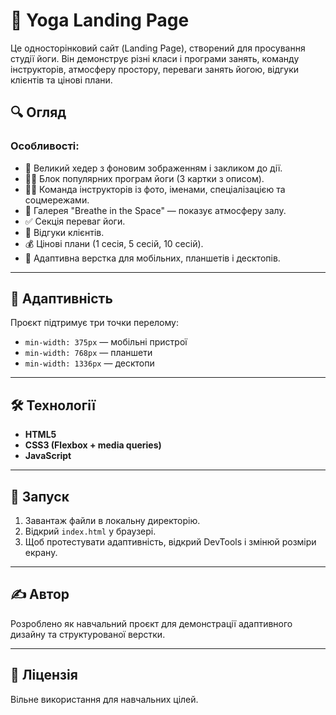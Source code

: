 # 🧘 Yoga Landing Page

Це односторінковий сайт (Landing Page), створений для просування студії йоги.
Він демонструє різні класи і програми занять, команду інструкторів, атмосферу
простору, переваги занять йогою, відгуки клієнтів та цінові плани.

## 🔍 Огляд

### Особливості:

- 📸 Великий хедер з фоновим зображенням і закликом до дії.
- 🧘‍♀️ Блок популярних програм йоги (3 картки з описом).
- 🧑‍🏫 Команда інструкторів із фото, іменами, спеціалізацією та соцмережами.
- 🌿 Галерея "Breathe in the Space" — показує атмосферу залу.
- ✅ Секція переваг йоги.
- 💬 Відгуки клієнтів.
- 💰 Цінові плани (1 сесія, 5 сесій, 10 сесій).
- 📱 Адаптивна верстка для мобільних, планшетів і десктопів.

---

## 📱 Адаптивність

Проєкт підтримує три точки перелому:

- `min-width: 375px` — мобільні пристрої
- `min-width: 768px` — планшети
- `min-width: 1336px` — десктопи

---

## 🛠️ Технології

- **HTML5**
- **CSS3 (Flexbox + media queries)**
- **JavaScript**

---

## 🔧 Запуск

1. Завантаж файли в локальну директорію.
2. Відкрий `index.html` у браузері.
3. Щоб протестувати адаптивність, відкрий DevTools і змінюй розміри екрану.

---

## ✍️ Автор

Розроблено як навчальний проєкт для демонстрації адаптивного дизайну та
структурованої верстки.

---

## 📄 Ліцензія

Вільне використання для навчальних цілей.
